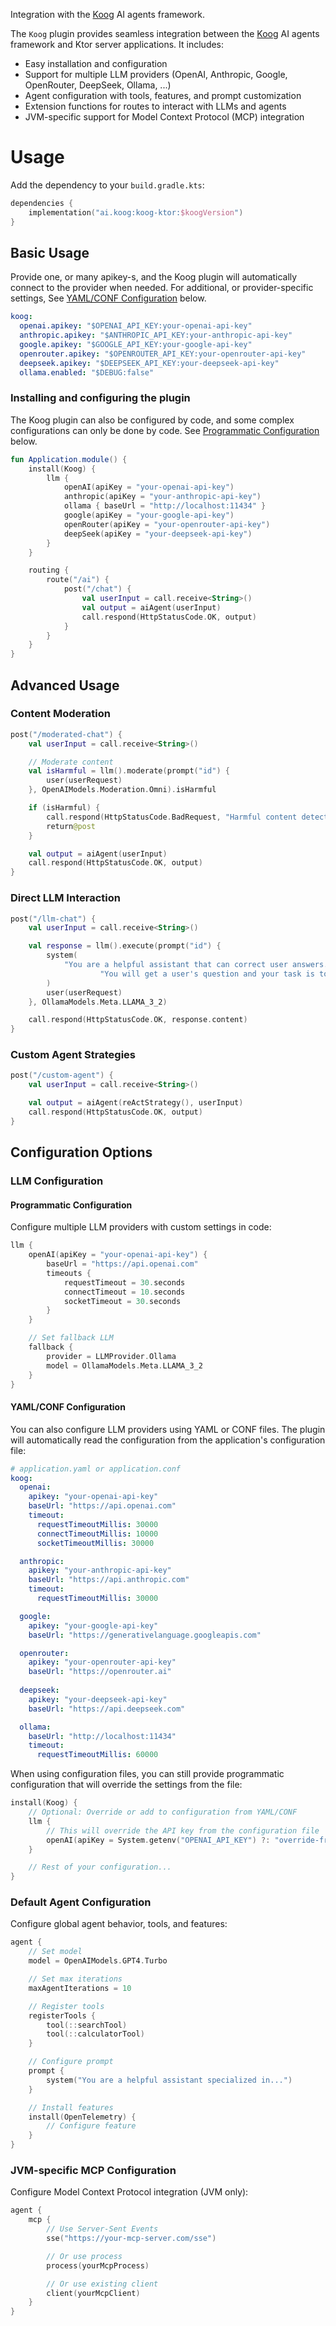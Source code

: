 Integration with the [Koog](https://koog.ai/) AI agents framework.

The `Koog` plugin provides seamless integration between the [Koog](https://koog.ai/) AI agents framework and Ktor server applications.
It includes:

- Easy installation and configuration
- Support for multiple LLM providers (OpenAI, Anthropic, Google, OpenRouter, DeepSeek, Ollama, ...)
- Agent configuration with tools, features, and prompt customization
- Extension functions for routes to interact with LLMs and agents
- JVM-specific support for Model Context Protocol (MCP) integration

# Usage

Add the dependency to your `build.gradle.kts`:

```kotlin
dependencies {
    implementation("ai.koog:koog-ktor:$koogVersion")
}
```

## Basic Usage

Provide one, or many apikey-s, and the Koog plugin will automatically connect to the provider when needed.
For additional, or provider-specific settings, See [YAML/CONF Configuration](#yamlconf-configuration) below.

```yaml
koog:
  openai.apikey: "$OPENAI_API_KEY:your-openai-api-key"
  anthropic.apikey: "$ANTHROPIC_API_KEY:your-anthropic-api-key"
  google.apikey: "$GOOGLE_API_KEY:your-google-api-key"
  openrouter.apikey: "$OPENROUTER_API_KEY:your-openrouter-api-key"
  deepseek.apikey: "$DEEPSEEK_API_KEY:your-deepseek-api-key"
  ollama.enabled: "$DEBUG:false"
```

### Installing and configuring the plugin

The Koog plugin can also be configured by code, and some complex configurations can only be done by code.
See [Programmatic Configuration](#programmatic-configuration) below.

```kotlin
fun Application.module() {
    install(Koog) {
        llm {
            openAI(apiKey = "your-openai-api-key")
            anthropic(apiKey = "your-anthropic-api-key")
            ollama { baseUrl = "http://localhost:11434" }
            google(apiKey = "your-google-api-key")
            openRouter(apiKey = "your-openrouter-api-key")
            deepSeek(apiKey = "your-deepseek-api-key")
        }
    }

    routing {
        route("/ai") {
            post("/chat") {
                val userInput = call.receive<String>()
                val output = aiAgent(userInput)
                call.respond(HttpStatusCode.OK, output)
            }
        }
    }
}
```

## Advanced Usage

### Content Moderation

```kotlin
post("/moderated-chat") {
    val userInput = call.receive<String>()

    // Moderate content
    val isHarmful = llm().moderate(prompt("id") {
        user(userRequest)
    }, OpenAIModels.Moderation.Omni).isHarmful

    if (isHarmful) {
        call.respond(HttpStatusCode.BadRequest, "Harmful content detected")
        return@post
    }

    val output = aiAgent(userInput)
    call.respond(HttpStatusCode.OK, output)
}
```

### Direct LLM Interaction

```kotlin
post("/llm-chat") {
    val userInput = call.receive<String>()

    val response = llm().execute(prompt("id") {
        system(
            "You are a helpful assistant that can correct user answers. " +
                    "You will get a user's question and your task is to make it more clear for the further processing."
        )
        user(userRequest)
    }, OllamaModels.Meta.LLAMA_3_2)

    call.respond(HttpStatusCode.OK, response.content)
}
```

### Custom Agent Strategies

```kotlin
post("/custom-agent") {
    val userInput = call.receive<String>()

    val output = aiAgent(reActStrategy(), userInput)
    call.respond(HttpStatusCode.OK, output)
}
```

## Configuration Options

### LLM Configuration

#### Programmatic Configuration

Configure multiple LLM providers with custom settings in code:

```kotlin
llm {
    openAI(apiKey = "your-openai-api-key") {
        baseUrl = "https://api.openai.com"
        timeouts {
            requestTimeout = 30.seconds
            connectTimeout = 10.seconds
            socketTimeout = 30.seconds
        }
    }

    // Set fallback LLM
    fallback {
        provider = LLMProvider.Ollama
        model = OllamaModels.Meta.LLAMA_3_2
    }
}
```

#### YAML/CONF Configuration

You can also configure LLM providers using YAML or CONF files. The plugin will automatically read the configuration from
the application's configuration file:

```yaml
# application.yaml or application.conf
koog:
  openai:
    apikey: "your-openai-api-key"
    baseUrl: "https://api.openai.com"
    timeout:
      requestTimeoutMillis: 30000
      connectTimeoutMillis: 10000
      socketTimeoutMillis: 30000

  anthropic:
    apikey: "your-anthropic-api-key"
    baseUrl: "https://api.anthropic.com"
    timeout:
      requestTimeoutMillis: 30000

  google:
    apikey: "your-google-api-key"
    baseUrl: "https://generativelanguage.googleapis.com"

  openrouter:
    apikey: "your-openrouter-api-key"
    baseUrl: "https://openrouter.ai"
    
  deepseek:
    apikey: "your-deepseek-api-key"
    baseUrl: "https://api.deepseek.com"

  ollama:
    baseUrl: "http://localhost:11434"
    timeout:
      requestTimeoutMillis: 60000
```

When using configuration files, you can still provide programmatic configuration that will override the settings from
the file:

```kotlin
install(Koog) {
    // Optional: Override or add to configuration from YAML/CONF
    llm {
        // This will override the API key from the configuration file
        openAI(apiKey = System.getenv("OPENAI_API_KEY") ?: "override-from-code")
    }

    // Rest of your configuration...
}
```

### Default Agent Configuration

Configure global agent behavior, tools, and features:

```kotlin
agent {
    // Set model
    model = OpenAIModels.GPT4.Turbo

    // Set max iterations
    maxAgentIterations = 10

    // Register tools
    registerTools {
        tool(::searchTool)
        tool(::calculatorTool)
    }

    // Configure prompt
    prompt {
        system("You are a helpful assistant specialized in...")
    }

    // Install features
    install(OpenTelemetry) {
        // Configure feature
    }
}
```

### JVM-specific MCP Configuration

Configure Model Context Protocol integration (JVM only):

```kotlin
agent {
    mcp {
        // Use Server-Sent Events
        sse("https://your-mcp-server.com/sse")

        // Or use process
        process(yourMcpProcess)

        // Or use existing client
        client(yourMcpClient)
    }
}
```
